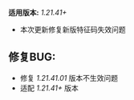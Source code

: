 ﻿**适用版本:** *1.21.41+*

+ 本次更新修复新版特征码失效问题

<!--
## 更新内容:
- 无功能更新
-->

## 修复BUG:
<!-- - 无修复的BUG -->
- 修复 *1.21.41.01* 版本不生效问题
- 适配 *1.21.41+* 版本